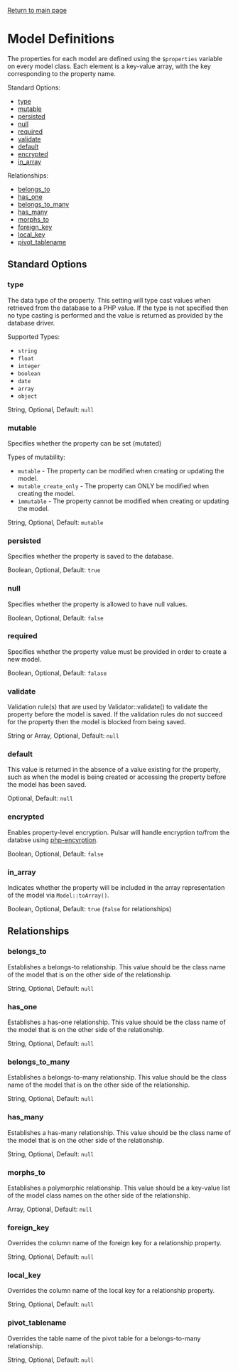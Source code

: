 [Return to main page](/pulsar)

Model Definitions
=====

The properties for each model are defined using the `$properties` variable on every model class. Each element is a key-value array, with the key corresponding to the property name.

Standard Options:
- [type](#type)
- [mutable](#mutable)
- [persisted](#persisted)
- [null](#null)
- [required](#required)
- [validate](#validate)
- [default](#default)
- [encrypted](#encrypted)
- [in_array](#in_array)

Relationships:
- [belongs_to](#belongs_to)
- [has_one](#has_one)
- [belongs_to_many](#belongs_to_many)
- [has_many](#has_many)
- [morphs_to](#morphs_to)
- [foreign_key](#foreign_key)
- [local_key](#local_key)
- [pivot_tablename](#pivot_tablename)

## Standard Options

### type

The data type of the property. This setting will type cast values when retrieved from the database to a PHP value. If the type is not specified then no type casting is performed and the value is returned as provided by the database driver. 

Supported Types:
- `string`
- `float`
- `integer`
- `boolean`
- `date`
- `array`
- `object`

String, Optional, Default: `null`

### mutable

Specifies whether the property can be set (mutated)

Types of mutability:
- `mutable` - The property can be modified when creating or updating the model.
- `mutable_create_only` - The property can ONLY be modified when creating the model.
- `immutable` - The property cannot be modified when creating or updating the model.

String, Optional, Default: `mutable`

### persisted

Specifies whether the property is saved to the database.

Boolean, Optional, Default: `true`

### null

Specifies whether the property is allowed to have null values.

Boolean, Optional, Default: `false`

### required

Specifies whether the property value must be provided in order to create a new model.

Boolean, Optional, Default: `falase`

### validate

Validation rule(s) that are used by Validator::validate() to validate the property before the model is saved. If the validation rules do not succeed for the property then the model is blocked from being saved.

String or Array, Optional, Default: `null`

### default

This value is returned in the absence of a value existing for the property, such as when the model is being created or accessing the property before the model has been saved.

Optional, Default: `null`

### encrypted

Enables property-level encryption. Pulsar will handle encryption to/from the databse using [php-encyrption](https://github.com/defuse/php-encryption).

Boolean, Optional, Default: `false`

### in_array

Indicates whether the property will be included in the array representation of the model via `Model::toArray()`.

Boolean, Optional, Default: `true` (`false` for relationships)

## Relationships

### belongs_to

Establishes a belongs-to relationship. This value should be the class name of the model that is on the other side of the relationship.

String, Optional, Default: `null`

### has_one

Establishes a has-one relationship. This value should be the class name of the model that is on the other side of the relationship.

String, Optional, Default: `null`

### belongs_to_many

Establishes a belongs-to-many relationship. This value should be the class name of the model that is on the other side of the relationship.

String, Optional, Default: `null`

### has_many

Establishes a has-many relationship. This value should be the class name of the model that is on the other side of the relationship.

String, Optional, Default: `null`

### morphs_to

Establishes a polymorphic relationship. This value should be a key-value list of the model class names on the other side of the relationship.

Array, Optional, Default: `null`

### foreign_key

Overrides the column name of the foreign key for a relationship property.

String, Optional, Default: `null`

### local_key

Overrides the column name of the local key for a relationship property.

String, Optional, Default: `null`

### pivot_tablename

Overrides the table name of the pivot table for a belongs-to-many relationship.

String, Optional, Default: `null`
